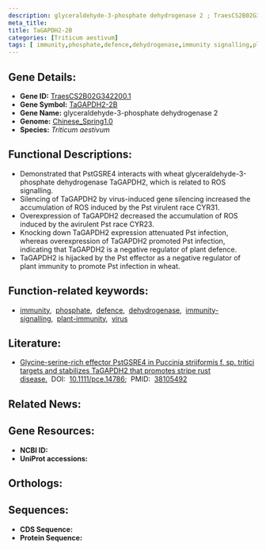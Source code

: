 ```yaml
---
description: glyceraldehyde-3-phosphate dehydrogenase 2 ; TraesCS2B02G342200.1 ; Triticum aestivum
meta_title:
title: TaGAPDH2-2B
categories: [Triticum aestivum]
tags: [ immunity,phosphate,defence,dehydrogenase,immunity signalling,plant immunity,virus ]
---
```


## Gene Details:
- **Gene ID:** [TraesCS2B02G342200.1]()
- **Gene Symbol:** <u>TaGAPDH2-2B</u>
- **Gene Name:** glyceraldehyde-3-phosphate dehydrogenase 2
- **Genome:** [Chinese_Spring1.0]()
- **Species:** *Triticum aestivum*

## Functional Descriptions:
   - Demonstrated that PstGSRE4 interacts with wheat glyceraldehyde-3-phosphate dehydrogenase TaGAPDH2, which is related to ROS signalling. 
   - Silencing of TaGAPDH2 by virus-induced gene silencing increased the accumulation of ROS induced by the Pst virulent race CYR31.
   - Overexpression of TaGAPDH2 decreased the accumulation of ROS induced by the avirulent Pst race CYR23.
   - Knocking down TaGAPDH2 expression attenuated Pst infection, whereas overexpression of TaGAPDH2 promoted Pst infection, indicating that TaGAPDH2 is a negative regulator of plant defence.
   - TaGAPDH2 is hijacked by the Pst effector as a negative regulator of plant immunity to promote Pst infection in wheat.

## Function-related keywords:
   - [immunity](/tags/immunity/),&nbsp;&nbsp;[phosphate](/tags/phosphate/),&nbsp;&nbsp;[defence](/tags/defence/),&nbsp;&nbsp;[dehydrogenase](/tags/dehydrogenase/),&nbsp;&nbsp;[immunity-signalling](/tags/immunity-signalling/),&nbsp;&nbsp;[plant-immunity](/tags/plant-immunity/),&nbsp;&nbsp;[virus](/tags/virus/)

## Literature:
   - [Glycine-serine-rich effector PstGSRE4 in Puccinia striiformis f. sp. tritici targets and stabilizes TaGAPDH2 that promotes stripe rust disease.](https://doi.org/10.1111/pce.14786)&nbsp;&nbsp;DOI:&nbsp;&nbsp;[10.1111/pce.14786](https://doi.org/10.1111/pce.14786);&nbsp;&nbsp;PMID:&nbsp;&nbsp;[38105492](https://pubmed.ncbi.nlm.nih.gov/38105492/)

## Related News:

## Gene Resources:
- **NCBI ID:**  [](https://www.ncbi.nlm.nih.gov/gene/?term=)
- **UniProt accessions:**  [](https://www.uniprot.org/uniprotkb//entry)

## Orthologs:

## Sequences:
- **CDS Sequence:**
- **Protein Sequence:**
